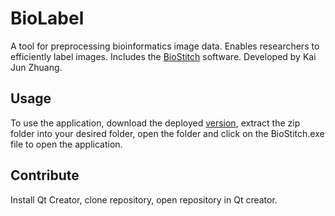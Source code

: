 # BioLabel
A tool for preprocessing bioinformatics image data. Enables researchers to efficiently label images. Includes the [BioStitch](https://github.com/zhg-kj/BioStitch) software. Developed by Kai Jun Zhuang.

## Usage
To use the application, download the deployed [version](), extract the zip folder into your desired folder, open the folder and click on the BioStitch.exe file to open the application.

## Contribute
Install Qt Creator, clone repository, open repository in Qt creator.
